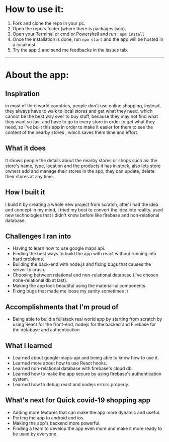 # How to use it:
1. Fork and clone the repo in your pc.
2. Open the repo's folder (where there is packages.json).
3. Open your Terminal or cmd or Powershell and run : `npm install`
4. Once the installation is done, run `npm start` and the app will be hosted in a localhost.
5. Try the app :) and send me feedbacks in the issues tab.
___  

# About the app:
## Inspiration
in most of third world countries, people don't use online shopping, instead, they always have to walk to local stores and get what they need, which cannot be the best way ever to buy stuff, because they may not find what they want so fast and have to go to every store in order to get what they need, so I've built this app in order to make it easier for them to see the content of the nearby stores , which saves them time and effort.

## What it does
It shows people the details about the nearby stores or shops such as: the store's name, type, location and the products it has in stock, also lets store owners add and manage their stores in the app, they can update, delete their stores at any time.

## How I built it
I build it by creating a whole new project from scratch, after i had the idea and concept in my mind, i tried my best to convert the idea into reality. used new technologies that i didn't know before like firebase and non-relational database.

## Challenges I ran into
- Having to learn how to use google maps api.
- Finding the best ways to build the app with react without running into hard problems.
- Building the back-end with node.js and fixing bugs that causes the server to crash.
- Choosing between relational and non-relational database.(I've chosen none-relational db at last).
- Making the app look beautiful using the material-ui components.
- Fixing bugs that made me loose my sanity sometimes :)

## Accomplishments that I'm proud of
- Being able to build a fullstack real world app by starting from scratch by using React for the front-end, nodejs for the backed and Firebase for the database and authentication

## What I learned
- Learned about google-maps-api and being able to know how to use it.
- Learned more about how to use React hooks.
- Learned non-relational database with firebase's cloud db.
- Learned how to make the app secure by using firebase's authentication system.
- Learned how to debug react and nodejs errors properly.

## What's next for Quick covid-19 shopping app
- Adding more features that can make the app more dynamic and useful.
- Porting the app to android and ios.
- Making the app's backend more powerful.
- Finding a team to develop the app even more and make it more ready to be used by everyone.
